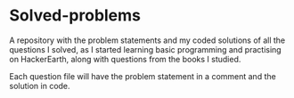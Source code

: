 # Solved-problems
A repository with the problem statements and my coded solutions of all the questions I solved, as I started learning basic programming and practising on HackerEarth, along with questions from the books I studied.

Each question file will have the problem statement in a comment and the solution in code.
